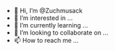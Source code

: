 - 👋 Hi, I’m @Zuchmusack
- 👀 I’m interested in ...
- 🌱 I’m currently learning ...
- 💞️ I’m looking to collaborate on ...
- 📫 How to reach me ...

<!---
Zuchmusack/Zuchmusack is a ✨ special ✨ repository because its `README.md` (this file) appears on your GitHub profile.
You can click the Preview link to take a look at your changes.
--->
